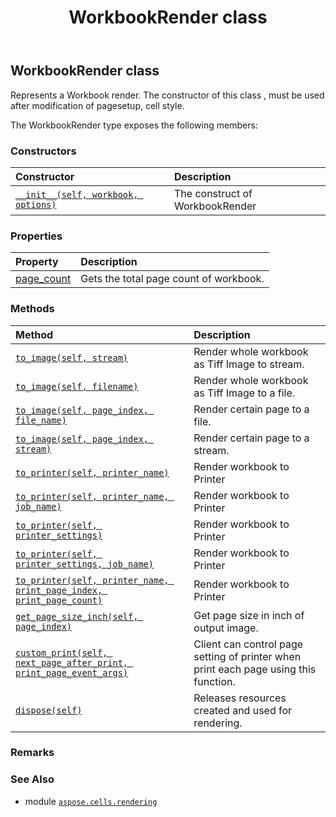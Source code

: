 ﻿---
title: WorkbookRender class
second_title: Aspose.Cells for Python via .NET API References
description: 
type: docs
weight: 160
url: /aspose.cells.rendering/workbookrender/
is_root: false
---

## WorkbookRender class

Represents a Workbook render. 
The constructor of this class , must be used after modification of pagesetup, cell style.



The WorkbookRender type exposes the following members:

### Constructors
| Constructor | Description |
| :- | :- |
| [`__init__(self, workbook, options)`](/cells/python-net/aspose.cells.rendering/workbookrender/__init__/#aspose.cells.workbook-aspose.cells.rendering.imageorprintoptions) | The construct of WorkbookRender |


### Properties
| Property | Description |
| :- | :- |
| [page_count](/cells/python-net/aspose.cells.rendering/workbookrender/page_count) | Gets the total page count of workbook. |


### Methods
| Method | Description |
| :- | :- |
| [`to_image(self, stream)`](/cells/python-net/aspose.cells.rendering/workbookrender/to_image/#io.rawiobase) | Render whole workbook as Tiff Image to stream. |
| [`to_image(self, filename)`](/cells/python-net/aspose.cells.rendering/workbookrender/to_image/#system.string) | Render whole workbook as Tiff Image to a file. |
| [`to_image(self, page_index, file_name)`](/cells/python-net/aspose.cells.rendering/workbookrender/to_image/#int-system.string) | Render certain page to a file. |
| [`to_image(self, page_index, stream)`](/cells/python-net/aspose.cells.rendering/workbookrender/to_image/#int-io.rawiobase) | Render certain page to a stream. |
| [`to_printer(self, printer_name)`](/cells/python-net/aspose.cells.rendering/workbookrender/to_printer/#system.string) | Render workbook to Printer |
| [`to_printer(self, printer_name, job_name)`](/cells/python-net/aspose.cells.rendering/workbookrender/to_printer/#system.string-system.string) | Render workbook to Printer |
| [`to_printer(self, printer_settings)`](/cells/python-net/aspose.cells.rendering/workbookrender/to_printer/#aspose.pydrawing.printing.printersettings) | Render workbook to Printer |
| [`to_printer(self, printer_settings, job_name)`](/cells/python-net/aspose.cells.rendering/workbookrender/to_printer/#aspose.pydrawing.printing.printersettings-system.string) | Render workbook to Printer |
| [`to_printer(self, printer_name, print_page_index, print_page_count)`](/cells/python-net/aspose.cells.rendering/workbookrender/to_printer/#system.string-int-int) | Render workbook to Printer |
| [`get_page_size_inch(self, page_index)`](/cells/python-net/aspose.cells.rendering/workbookrender/get_page_size_inch/#int) | Get page size in inch of output image. |
| [`custom_print(self, next_page_after_print, print_page_event_args)`](/cells/python-net/aspose.cells.rendering/workbookrender/custom_print/#bool-aspose.pydrawing.printing.printpageeventargs) | Client can control page setting of printer when print each page using this function. |
| [`dispose(self)`](/cells/python-net/aspose.cells.rendering/workbookrender/dispose/#) | Releases resources created and used for rendering. |



### Remarks 




### See Also
* module [`aspose.cells.rendering`](..)
